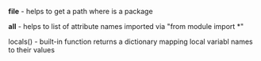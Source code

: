 __file__ - helps to get a path where is a package

__all__ - helps to list of attribute names imported via "from module import *"

locals() - built-in function returns a dictionary mapping local variabl names to their values





